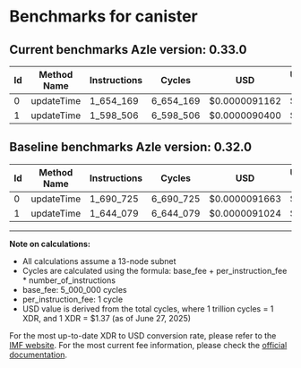 # Benchmarks for canister

## Current benchmarks Azle version: 0.33.0
| Id | Method Name | Instructions | Cycles | USD | USD/Million Calls | Change |
|-----------|-------------|------------|--------|-----|--------------|-------|
| 0 | updateTime | 1_654_169 | 6_654_169 | $0.0000091162 | $9.11 | <font color="green">-36_556</font> |
| 1 | updateTime | 1_598_506 | 6_598_506 | $0.0000090400 | $9.03 | <font color="green">-45_573</font> |

## Baseline benchmarks Azle version: 0.32.0
| Id | Method Name | Instructions | Cycles | USD | USD/Million Calls |
|-----------|-------------|------------|--------|-----|--------------|
| 0 | updateTime | 1_690_725 | 6_690_725 | $0.0000091663 | $9.16 |
| 1 | updateTime | 1_644_079 | 6_644_079 | $0.0000091024 | $9.10 |



---

**Note on calculations:**
- All calculations assume a 13-node subnet
- Cycles are calculated using the formula: base_fee + per_instruction_fee \* number_of_instructions
- base_fee: 5_000_000 cycles
- per_instruction_fee: 1 cycle
- USD value is derived from the total cycles, where 1 trillion cycles = 1 XDR, and 1 XDR = $1.37 (as of June 27, 2025)

For the most up-to-date XDR to USD conversion rate, please refer to the [IMF website](https://www.imf.org/external/np/fin/data/rms_sdrv.aspx).
For the most current fee information, please check the [official documentation](https://internetcomputer.org/docs/references/cycles-cost-formulas).